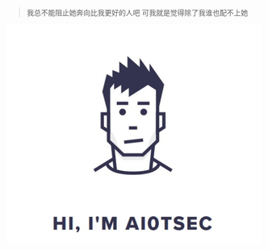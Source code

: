 >我总不能阻止她奔向比我更好的人吧
可我就是觉得除了我谁也配不上她

![image](https://github.com/AI0TSec/blog/blob/master/images/AboutMe.jpg)
